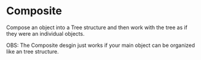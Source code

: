 # Composite

Compose an object into a Tree structure and then work with the tree as if they
were an individual objects.

OBS: The Composite desgin just works if your main object can be organized like
an tree structure.